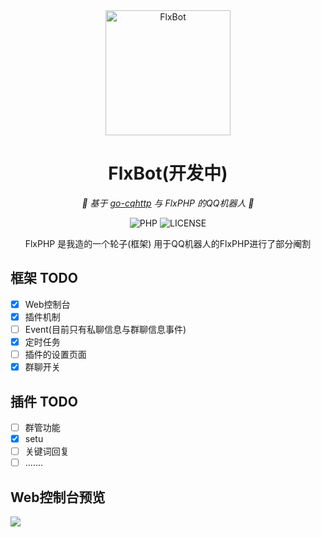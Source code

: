 <div align="center">
 <img src="https://files.catbox.moe/paizyg.png" width="200" height="200" alt="FlxBot">
</div>

<div align="center">

# FlxBot(开发中)

 _🤖 基于 [go-cqhttp](https://github.com/Mrs4s/go-cqhttp) 与 FlxPHP 的QQ机器人 🤖_
  
 ![PHP](https://img.shields.io/badge/PHP-%207.0+-green?style=flat-square&logo=php)
 ![LICENSE](https://img.shields.io/badge/LICENSE-MIT-orange?style=flat-square)
 
 FlxPHP 是我造的一个轮子(框架) 用于QQ机器人的FlxPHP进行了部分阉割

</div>

## 框架 TODO
- [x] Web控制台
- [x] 插件机制
- [ ] Event(目前只有私聊信息与群聊信息事件)
- [x] 定时任务
- [ ] 插件的设置页面
- [x] 群聊开关

## 插件 TODO
- [ ] 群管功能
- [x] setu
- [ ] 关键词回复
- [ ] .......

## Web控制台预览
 ![](https://files.catbox.moe/zqx0w0.png)
